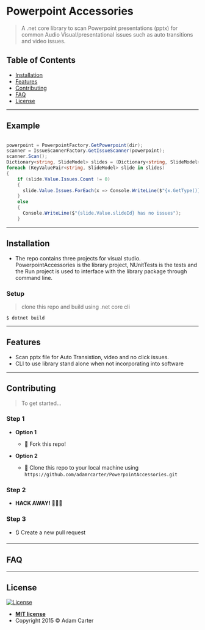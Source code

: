 # Powerpoint Accessories

> A .net core library to scan Powerpoint presentations (pptx) for common Audio Visual/presentational issues such as auto transitions and video issues. 

## Table of Contents

- [Installation](#installation)
- [Features](#features)
- [Contributing](#contributing)
- [FAQ](#faq)
- [License](#license)


---

## Example

```C#

powerpoint = PowerpointFactory.GetPowerpoint(dir);
scanner = IssueScannerFactory.GetIssueScanner(powerpoint);
scanner.Scan();
Dictionary<string, SlideModel> slides = (Dictionary<string, SlideModel>)powerpoint.slides;
foreach (KeyValuePair<string, SlideModel> slide in slides)
{
    if (slide.Value.Issues.Count != 0)
    {
      slide.Value.Issues.ForEach(x => Console.WriteLine($"{x.GetType()} {x.Description}"));
    }
    else
    {
      Console.WriteLine($"{slide.Value.slideId} has no issues");
    }
```

---

## Installation
- The repo contains three projects for visual studio. PowerpointAccessories is the library project, NUnitTests is the tests and the Run project is used to interface with the library package through command line.

### Setup

> clone this repo and build using .net core cli

```shell
$ dotnet build
```

---

## Features

- Scan pptx file for Auto Transistion, video and no click issues.
- CLI to use library stand alone when not incorporating into software

---

## Contributing

> To get started...

### Step 1

- **Option 1**
    - 🍴 Fork this repo!

- **Option 2**
    - 👯 Clone this repo to your local machine using `https://github.com/adamrcarter/PowerpointAccessories.git`

### Step 2

- **HACK AWAY!** 🔨🔨🔨

### Step 3

- 🔃 Create a new pull request

---

## FAQ


---


## License

[![License](http://img.shields.io/:license-mit-blue.svg?style=flat-square)](http://badges.mit-license.org)

- **[MIT license](http://opensource.org/licenses/mit-license.php)**
- Copyright 2015 © Adam Carter
